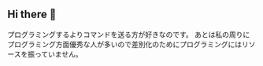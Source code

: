 ## Hi there 👋

プログラミングするよりコマンドを送る方が好きなのです。
あとは私の周りにプログラミング方面優秀な人が多いので差別化のためにプログラミングにはリソースを振っていません。


<!--
**Kirichansama/Kirichansama** is a ✨ _special_ ✨ repository because its `README.md` (this file) appears on your GitHub profile.

Here are some ideas to get you started:

- 🔭 I’m currently working on ...
- 🌱 I’m currently learning ...
- 👯 I’m looking to collaborate on ...
- 🤔 I’m looking for help with ...
- 💬 Ask me about ...
- 📫 How to reach me: ...
- 😄 Pronouns: ...
- ⚡ Fun fact: ...
-->
